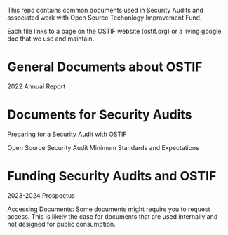 This repo contains common documents used in Security Audits and associated work with Open Source Techonlogy Improvement Fund. 

Each file links to a page on the OSTIF website (ostif.org) or a living google doc that we use and maintain. 
 
# General Documents about OSTIF

2022 Annual Report

# Documents for Security Audits 

Preparing for a Security Audit with OSTIF

Open Source Security Audit Minimum Standards and Expectations

# Funding Security Audits and OSTIF
2023-2024 Prospectus



Accessing Documents: Some documents might require you to request access. This is likely the case for documents that are used internally and not designed for public consumption. 
